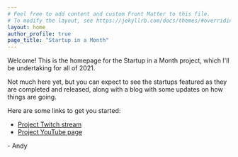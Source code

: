 ```yaml
---
# Feel free to add content and custom Front Matter to this file.
# To modify the layout, see https://jekyllrb.com/docs/themes/#overriding-theme-defaults
layout: home
author_profile: true
page_title: "Startup in a Month" 
---
```


Welcome! This is the homepage for the Startup in a Month project, which I'll be undertaking for all of 2021.

Not much here yet, but you can expect to see the startups featured as they are completed and released, along with a blog with some updates on how things are going. 

Here are some links to get you started: 
- [Project Twitch stream](https://www.twitch.tv/a_fry_)
- [Project YouTube page](https://www.youtube.com/channel/UCkDn7Pnyeq3SJha1x3GXTkQ)

\- Andy